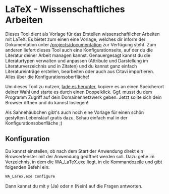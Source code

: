 # LaTeX - Wissenschaftliches Arbeiten

Dieses Tool dient als Vorlage für das Erstellen wissenschaftlicher Arbeiten mit LaTeX. Es bietet zum einen eine Vorlage, welches dir inform der Dokumentation unter [/projects/documentation](/projects/documentation) zur Verfügung steht. Zum anderen liefert dieses Tool auch eine Konfigurationseite, auf der du die Literatur deiner Arbeit managen kannst. Genauergesagt kannst du die Literaturtypen verwalten und anpassen (Attribute und Darstellung im Literaturverzeichnis und in Zitaten) und du kannst ganz einfach Literatureinträge erstellen, bearbeiten oder auch aus Citavi importieren. Alles über die Konfigurationsoberfläche!

Um dieses Tool zu nutzen, [lade es herunter](/WA_LaTeX.exe), kopiere es an einen Speicherort deiner Wahl und starte es durch einen Doppelklick. Ggf. musst du dem Programm Zugriff auf dein Domainennetzwerk geben. Jetzt sollte sich dein Browser öffnen und du kannst loslegen!

Als Sahnehäubchen gibt's auch noch eine Vorlage für einen schön gestylten Lebenslauf gratis dazu. Schau einfach mal in der Konfigurationsoberfläche ;)

## Konfiguration
Du kannst einstellen, ob nach dem Start der Anwendung direkt ein Browserfenster mit der Anwendung geöffnet werden soll. Dazu gehe im Verzeichnis, in dem die WA_LaTeX.exe liegt, in die Kommandozeile und gibt folgenden Befehl ein:
```cmd
WA_LaTex.exe configure
```
Dann kannst du mit y (Ja) oder n (Nein) auf die Fragen antworten.